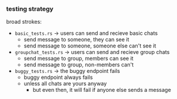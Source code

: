 ### testing strategy
broad strokes:
- ``basic_tests.rs`` -> users can send and recieve basic chats
    - send message to someone, they can see it
    - send message to someone, someone else can't see it
- ``groupchat_tests.rs`` -> users can send and recieve group chats
    - send message to group, members can see it
    - send message to group, non-members can't
- ``buggy_tests.rs`` -> the buggy endpoint fails
    - buggy endpoint always fails
    - unless all chats are yours anyway
        - but even then, it will fail if anyone else sends a message